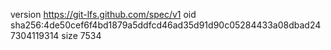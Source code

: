 version https://git-lfs.github.com/spec/v1
oid sha256:4de50cef6f4bd1879a5ddfcd46ad35d91d90c05284433a08dbad247304119314
size 7534
